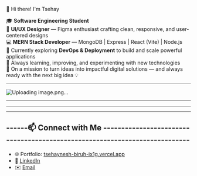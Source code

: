 👋 Hi there! I'm Tsehay

🎓 **Software Engineering Student**  
🎨 **UI/UX Designer** — Figma enthusiast crafting clean, responsive, and user-centered designs  
💻 **MERN Stack Developer** — MongoDB | Express | React (Vite) | Node.js  
🚀 Currently exploring **DevOps & Deployment** to build and scale powerful applications  
🌱 Always learning, improving, and experimenting with new technologies  
🎯 On a mission to turn ideas into impactful digital solutions — and always ready with the next big idea 💡

------------------------------------------------------------------------------------------------------------------------------------------------------------------------------------------------------------------------------------------------------------------------------------------------------------------------------------------------------------------------------------------------------------------------------------------------------------------------------------------------------


![Uploading image.png…]()

------------------------------------------------------------------------------------
-------------------------------------------------------------------------------------------------------------------------------------------------------
----------------------------------------------------------------------------
------📫 Connect with Me  ---------------------------------------------------------------------------
----------------------------------------------------------------------------
- 🌐 Portfolio: [tsehaynesh-biruh-ix1g.vercel.app](https://tsehaynesh-biruh-ix1g.vercel.app)  
- 🔗 [LinkedIn](https://www.linkedin.com/in/tsehaynesh-biruh-8681852a4/)  
- ✉️ [Email](mailto:tsehayneshbiruh2@gmail.com)
